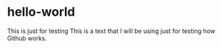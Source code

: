# hello-world
This is just for testing
This is a text that I will be using just for testing how Github works.
